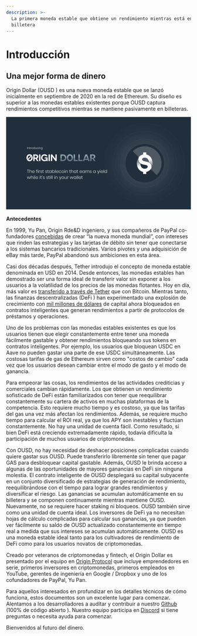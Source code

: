 ```yaml
---
description: >-
  La primera moneda estable que obtiene un rendimiento mientras está en su
  billetera
---
```


# Introducción

## **Una mejor forma de dinero**

Origin Dollar  \(OUSD \) es una nueva moneda estable que se lanzó inicialmente en septiembre de 2020 en la red de Ethereum. Su diseño es superior a las monedas estables existentes porque OUSD captura rendimientos competitivos mientras se mantiene pasivamente en billeteras.

![](.gitbook/assets/origin-dollar-summary.jpeg)

**Antecedentes**

En 1999, Yu Pan, Origin Rde&D ingeniero, y sus compañeros de PayPal co-fundadores [concebidas](https://www.cnbc.com/2017/08/14/david-sacks-cryptocurrency-interview.html) de crear “la nueva moneda mundial”, con intereses que rinden las estrategias y las tarjetas de débito sin tener que conectarse a los sistemas bancarios tradicionales. Varios pivotes y una adquisición de eBay más tarde, PayPal abandonó sus ambiciones en esta área.

Casi dos décadas después, Tether introdujo el concepto de moneda estable denominada en USD en 2014. Desde entonces, las monedas estables han demostrado ser una forma ideal de transferir valor sin exponer a los usuarios a la volatilidad de los precios de las monedas flotantes. Hoy en día, más valor es [transferido a través de Tether](https://www.bloomberg.com/news/articles/2019-10-01/tether-not-bitcoin-likely-the-world-s-most-used-cryptocurrency) que con Bitcoin. Mientras tanto, las finanzas descentralizadas  \(DeFi \) han experimentado una explosión de crecimiento con [mil millones de dólares](https://defipulse.com/) de capital ahora bloqueados en contratos inteligentes que generan rendimientos a partir de protocolos de préstamos y operaciones.

Uno de los problemas con las monedas estables existentes es que los usuarios tienen que elegir constantemente entre tener una moneda fácilmente gastable y obtener rendimientos bloqueando sus tokens en contratos inteligentes. Por ejemplo, los usuarios que bloquean USDC en Aave no pueden gastar una parte de ese USDC simultáneamente. Las costosas tarifas de gas de Ethereum sirven como "costos de cambio" cada vez que los usuarios desean cambiar entre el modo de gasto y el modo de ganancia.

Para empeorar las cosas, los rendimientos de las actividades crediticias y comerciales cambian rápidamente. Los que obtienen un rendimiento sofisticado de DeFi están familiarizados con tener que reequilibrar constantemente su cartera de activos en muchas plataformas de la competencia. Esto requiere mucho tiempo y es costoso, ya que las tarifas del gas una vez más afectan los rendimientos. Además, se requiere mucho tiempo para calcular el ROI real, ya que los APY son inestables y fluctúan constantemente. No hay una unidad de cuenta fácil. Como resultado, si bien DeFi está creciendo extremadamente rápido, todavía dificulta la participación de muchos usuarios de criptomonedas.

Con OUSD, no hay necesidad de deshacer posiciones complicadas cuando quiere gastar sus OUSD. Puede transferirlo libremente sin tener que pagar GAS para desbloquear capital gastable. Además, OUSD le brinda acceso a algunas de las oportunidades de mayores ganancias en DeFi sin ninguna molestia. El contrato inteligente de OUSD desplegará su capital subyacente en un conjunto diversificado de estrategias de generación de rendimiento, reequilibrándose con el tiempo para lograr grandes rendimientos y diversificar el riesgo. Las ganancias se acumulan automáticamente en su billetera y se componen continuamente mientras mantiene OUSD. Nuevamente, no se requiere hacer staking ni bloqueos. OUSD también sirve como una unidad de cuenta ideal. Los inversores de DeFi ya no necesitan hojas de cálculo complicadas para calcular sus ganancias, ya que pueden ver fácilmente su saldo de OUSD actualizado constantemente en tiempo real a medida que sus intereses se acumulan automáticamente. OUSD es una moneda estable ideal tanto para los cultivadores de rendimiento de DeFi como para los usuarios novatos de criptomonedas.

Creado por veteranos de criptomonedas y fintech, el Origin Dollar es presentado por el equipo  en [Origin Protocol](https://www.originprotocol.com) que incluye emprendedores en serie, primeros inversores en criptomonedas, primeros empleados en YouTube, gerentes de ingeniería en Google / Dropbox y uno de los cofundadores de PayPal, Yu Pan.

Para aquellos interesados en profundizar en los detalles técnicos de cómo funciona, estos documentos son un excelente lugar para comenzar. Alentamos a los desarrolladores a auditar y contribuir a nuestro [Github](http://www.github.com/OriginProtocol)  \(100% de código abierto \). Nuestro equipo participa en [Discord](https://www.originprotocol.com/discord) si tiene preguntas o necesita ayuda para comenzar.

Bienvenidos al futuro del dinero.

